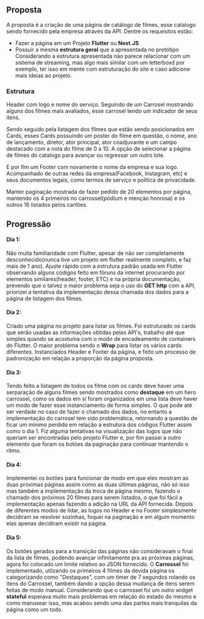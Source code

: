 ## Proposta
A proposta é a criação de uma página de catálogo de filmes, esse catalogo sendo fornecido pela empresa através da API.
Dentre os requesitos estão:
- Fazer a página em um Projeto **Flutter** ou **Next.JS**
- Possuir a mesma **estrutura geral** que a apresentada no protótipo
Considerando a estrutura apresentada não parece relacionar com um sistema de streaming, mas algo mais similar com um letterboxd por exemplo, ter isso em mente com estruturação do site e caso adicione mais ideias ao projeto.

### Estrutura
Header com logo e nome do serviço. Seguindo de um Carrosel mostrando alguns dos filmes mais avaliados, esse carrosel tendo um indicador de seus itens.

Sendo seguido pela listagem dos filmes que estão sendo posicionados em Cards, esses Cards possuindo um poster do filme em questão, o nome, ano de lançamento, diretor, ator principal, ator coadjuvante e um campo destacado com a nota do filme de 0 a 10. A opção de selecionar a página de filmes do catalogo para avançar ou regressar um outro lote.

E por fim um Footer com novamente o nome da empresa e sua logo. Acompanhado de outras redes da empresa(Facebook, Instagram, etc) e seus documentos legais, como termos de serviço e política de privacidade.

Manter paginação mostrada de fazer pedido de 20 elementos por página, mantendo os 4 primeiros no carrossel(pódium e menção honrosa) e os outros 16 listados pelos cartões.

## Progressão
#### Dia 1:
Não muita familiaridade com Flutter, apesar de não ser completamente desconhecido(nunca tive um projeto em flutter realmente completo, e faz mais de 1 ano). Ajuste rápido com a estrutura padrão usada em Flutter observando alguns códigos feito em fóruns da internet procurando por elementos similares(header, footer, ETC) e na própria documentação, prevendo que o talvez o maior problema seja o uso do **GET http** com a API, priorizei a tentativa da implementação dessa chamada dos dados para a página de listagem dos filmes.
#### Dia 2:
Criado uma página no projeto para listar os filmes. Foi estruturado os cards que serão usadas as informações obtidas pelas API's, trabalho até que simples quando se acostuma com o modo de encadeamento de containers do Flutter. O maior problema sendo o **Wrap** para listar os vários cards diferentes. Instanciados Header e Footer da página, e feito um processo de padronização em relação a proporção da página proposta.
#### Dia 3:
Tendo feito a listagem de todos os filme com os cards deve haver uma serparação de alguns filmes sendo mostrados como **destaque** em um hero carrossel, como os dados em sí foram organizados em uma lista deve haver um modo de fazer esse instanciamento de forma simples. O que pode até ser verdade no caso de fazer o chamado dos dados, no entanto a implementação do carrosel tem sido problemática, retornando a questão de ficar um minimo perdido em relação a estrutura dos códigos Flutter assim como o dia 1. Fiz alguma tentativas na visualização das logos que não queriam ser encontradas pelo projeto Flutter e, por fim passei a outro elemento que foram os botões da paginação para continuar mantendo o ritmo.
#### Dia 4:
Implementei os botões para funcionar de modo em que eles mostram as duas próximas páginas assim como as duas últimas páginas, não só isso mas também a implementação da troca de página mesmo, fazendo o chamado dos próximos 20 filmes para serem listados, o que foi fácil a implementação apenas fazendo a adição na URL da API fornecida. Depois de diferentes modos de lidar, as logos no Header e no Footer simplesmente decidiram se resolver sozinhas, foquei na paginação e em algum momento elas apenas decidiram existir na página.
#### Dia 5:
Os botões gerados para a transição das páginas não consideravam o final da lista de filmes, podendo avançar infinitamente pra as próximas páginas, agora foi colocado um limite relativo ao JSON fornecido. O **Carrossel** foi implementado, utilzando os primeiros 4 filmes da devida página os categorizando como "Destaques", com um timer de 7 segundos rolando os itens do Carrossel, também dando a opção dessa mudança de itens serem feitas de modo manual. Considerando que o carrossel foi um outro widget **stateful** esperava muito mais problemas em relação do estado do mesmo e como manusear isso, mas acabou sendo uma das partes mais tranquilas da página como um todo.